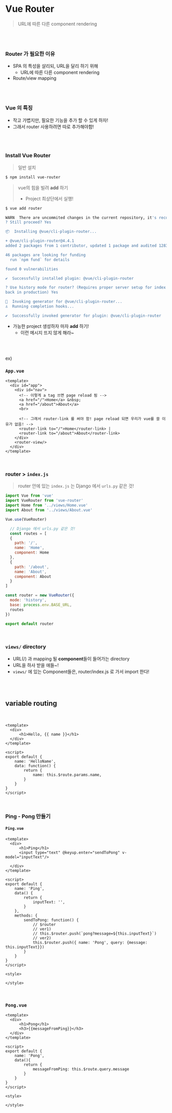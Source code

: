 # Vue Router

> URL에 따른 다른 component rendering

<br>

<br>

### Router 가 필요한 이유

- SPA 의 특성을 살리되, URL을 달리 하기 위해
  - URL에 따른 다른 component rendering
- Route/view mapping

<br>

<br>

### Vue 의 특징

-  작고 가볍지만, 필요한 기능을 추가 할 수 있게 하자!
  - 그래서 router 사용하려면 따로 추가해야함!

<br>

<br>

### Install Vue Router

> 일반 설치

```bash
$ npm install vue-router
```



> vue의 힘을 빌려 **add** 하기
>
> - Project 최상단에서 실행!

```bash
$ vue add router

WARN  There are uncommited changes in the current repository, it's recommended to commit or stash them first.
? Still proceed? Yes

📦  Installing @vue/cli-plugin-router...

+ @vue/cli-plugin-router@4.4.1
added 2 packages from 1 contributor, updated 1 package and audited 1283 packages in 5.023s

46 packages are looking for funding
  run `npm fund` for details

found 0 vulnerabilities

✔  Successfully installed plugin: @vue/cli-plugin-router

? Use history mode for router? (Requires proper server setup for index fall
back in production) Yes

🚀  Invoking generator for @vue/cli-plugin-router...
⚓  Running completion hooks...

✔  Successfully invoked generator for plugin: @vue/cli-plugin-router
```

- 가능한 project 생성하자 마자 **add** 하기!
  - 이런 메시지 뜨지 않게 해라~

<br>

<br>

ex)

### `App.vue`

```vue
<template>
  <div id="app">
    <div id="nav">
      <!-- 이렇게 a tag 쓰면 page reload 됨 -->
      <a href="/">Home</a> &nbsp;
      <a href="/about">About</a>
      <br>

      <!-- 그래서 router-link 를 써야 함! page reload 되면 우리가 vue를 쓸 이유가 없음! -->
      <router-link to="/">Home</router-link> |
      <router-link to="/about">About</router-link>
    </div>
    <router-view/>
  </div>
</template>
```

<br>

### router > `index.js`

> router 안에 있는 `index.js` 는 Django 에서 `urls.py` 같은 것!

```javascript
import Vue from 'vue'
import VueRouter from 'vue-router'
import Home from '../views/Home.vue'
import About from '../views/About.vue'

Vue.use(VueRouter)

  // Django 에서 urls.py 같은 것!
  const routes = [
  {
    path: '/',
    name: 'Home',
    component: Home
  },
  {
    path: '/about',
    name: 'About',
    component: About
  }
]

const router = new VueRouter({
  mode: 'history',
  base: process.env.BASE_URL,
  routes
})

export default router

```

<br>

### `views/` directory

-  URL(/) 과 mapping 될 **component**들이 들어가는 directory
  - URL을 하사 받을 애들~!
- `views/` 에 있는 Component들은, router/index.js 로 가서 import 한다!

<br>

<br>

## variable routing

<br>

```vue
<template>
  <div>
      <h1>Hello, {{ name }}</h1>
  </div>
</template>

<script>
export default {
    name: 'HelloName',
    data: function() {
        return {
            name: this.$route.params.name,
        }
    }
}
</script>
```

<br>

### Ping - Pong 만들기

#### `Ping.vue`

```vue
<template>
  <div>
      <h1>Ping</h1>
      <input type="text" @keyup.enter="sendToPong" v-model="inputText"/>

  </div>
</template>

<script>
export default {
    name: 'Ping',
    data() {
        return {
            inputText: '',
        }
    },
    methods: {
        sendToPong: function() {
            // $router
            // ver1)
            // this.$router.push(`pong?message=${this.inputText}`)
            // ver2)
            this.$router.push({ name: 'Pong', query: {message: this.inputText}})
        }
    }
}
</script>

<style>

</style>
```

<br>

### `Pong.vue`

```vue
<template>
  <div>
      <h1>Pong</h1>
      <h3>{{messageFromPing}}</h3>
  </div>
</template>

<script>
export default {
    name: 'Pong',
    data(){
        return {
            messageFromPing: this.$route.query.message
        }
    }
}
</script>

<style>

</style>
```

